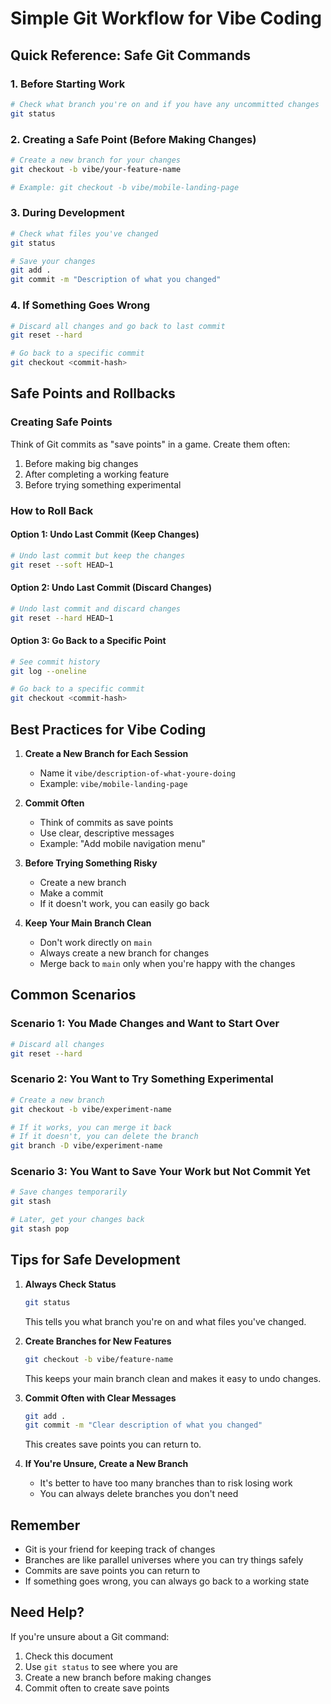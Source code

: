 # Simple Git Workflow for Vibe Coding

## Quick Reference: Safe Git Commands

### 1. Before Starting Work
```bash
# Check what branch you're on and if you have any uncommitted changes
git status
```

### 2. Creating a Safe Point (Before Making Changes)
```bash
# Create a new branch for your changes
git checkout -b vibe/your-feature-name

# Example: git checkout -b vibe/mobile-landing-page
```

### 3. During Development
```bash
# Check what files you've changed
git status

# Save your changes
git add .
git commit -m "Description of what you changed"
```

### 4. If Something Goes Wrong
```bash
# Discard all changes and go back to last commit
git reset --hard

# Go back to a specific commit
git checkout <commit-hash>
```

## Safe Points and Rollbacks

### Creating Safe Points
Think of Git commits as "save points" in a game. Create them often:

1. Before making big changes
2. After completing a working feature
3. Before trying something experimental

### How to Roll Back

#### Option 1: Undo Last Commit (Keep Changes)
```bash
# Undo last commit but keep the changes
git reset --soft HEAD~1
```

#### Option 2: Undo Last Commit (Discard Changes)
```bash
# Undo last commit and discard changes
git reset --hard HEAD~1
```

#### Option 3: Go Back to a Specific Point
```bash
# See commit history
git log --oneline

# Go back to a specific commit
git checkout <commit-hash>
```

## Best Practices for Vibe Coding

1. **Create a New Branch for Each Session**
   - Name it `vibe/description-of-what-youre-doing`
   - Example: `vibe/mobile-landing-page`

2. **Commit Often**
   - Think of commits as save points
   - Use clear, descriptive messages
   - Example: "Add mobile navigation menu"

3. **Before Trying Something Risky**
   - Create a new branch
   - Make a commit
   - If it doesn't work, you can easily go back

4. **Keep Your Main Branch Clean**
   - Don't work directly on `main`
   - Always create a new branch for changes
   - Merge back to `main` only when you're happy with the changes

## Common Scenarios

### Scenario 1: You Made Changes and Want to Start Over
```bash
# Discard all changes
git reset --hard
```

### Scenario 2: You Want to Try Something Experimental
```bash
# Create a new branch
git checkout -b vibe/experiment-name

# If it works, you can merge it back
# If it doesn't, you can delete the branch
git branch -D vibe/experiment-name
```

### Scenario 3: You Want to Save Your Work but Not Commit Yet
```bash
# Save changes temporarily
git stash

# Later, get your changes back
git stash pop
```

## Tips for Safe Development

1. **Always Check Status**
   ```bash
   git status
   ```
   This tells you what branch you're on and what files you've changed.

2. **Create Branches for New Features**
   ```bash
   git checkout -b vibe/feature-name
   ```
   This keeps your main branch clean and makes it easy to undo changes.

3. **Commit Often with Clear Messages**
   ```bash
   git add .
   git commit -m "Clear description of what you changed"
   ```
   This creates save points you can return to.

4. **If You're Unsure, Create a New Branch**
   - It's better to have too many branches than to risk losing work
   - You can always delete branches you don't need

## Remember

- Git is your friend for keeping track of changes
- Branches are like parallel universes where you can try things safely
- Commits are save points you can return to
- If something goes wrong, you can always go back to a working state

## Need Help?

If you're unsure about a Git command:
1. Check this document
2. Use `git status` to see where you are
3. Create a new branch before making changes
4. Commit often to create save points 